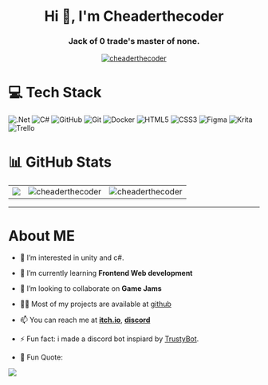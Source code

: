 
<h1 align="center">Hi 👋, I'm Cheaderthecoder</h1>
<h3 align="center">Jack of 0 trade's master of none.</h3>
<p align="center"> <a href="https://github.com/cheaderthecoder"><img src="https://github-profile-trophy.vercel.app/?username=cheaderthecoder&theme=radical&no-frame=false&no-bg=false&margin-w=4" alt="cheaderthecoder" /></a> </p>

# 💻 Tech Stack
![.Net](https://img.shields.io/badge/.NET-5C2D91?style=for-the-badge&logo=.net&logoColor=white) ![C#](https://img.shields.io/badge/c%23-%23239120.svg?style=for-the-badge&logo=csharp&logoColor=white) ![GitHub](https://img.shields.io/badge/github-%23121011.svg?style=for-the-badge&logo=github&logoColor=white) ![Git](https://img.shields.io/badge/git-%23F05033.svg?style=for-the-badge&logo=git&logoColor=white) ![Docker](https://img.shields.io/badge/docker-%230db7ed.svg?style=for-the-badge&logo=docker&logoColor=white) ![HTML5](https://img.shields.io/badge/html5-%23E34F26.svg?style=for-the-badge&logo=html5&logoColor=white) ![CSS3](https://img.shields.io/badge/css3-%231572B6.svg?style=for-the-badge&logo=css3&logoColor=white)
![Figma](https://img.shields.io/badge/figma-%23F24E1E.svg?style=for-the-badge&logo=figma&logoColor=white) ![Krita](https://img.shields.io/badge/Krita-203759?style=for-the-badge&logo=krita&logoColor=EEF37B) ![Trello](https://img.shields.io/badge/Trello-%23026AA7.svg?style=for-the-badge&logo=Trello&logoColor=white)

# 📊 GitHub Stats
<table>
  <tr>
    <td><img src="https://github-readme-stats.vercel.app/api?username=cheaderthecoder&theme=dark&hide_border=false&include_all_commits=false&count_private=false" /></td>
    <td><img src="https://github-readme-streak-stats.herokuapp.com/?user=cheaderthecoder&theme=dark&hide_border=false" alt="cheaderthecoder" /></td>
    <td><img src="https://github-readme-stats.vercel.app/api/top-langs/?username=cheaderthecoder&theme=dark&hide_border=false&include_all_commits=false&count_private=false&layout=compact" alt="cheaderthecoder" /></td>
  </tr>
</table>

---

# About ME
- 🔭 I’m interested in unity and c#.    

- 🌱 I’m currently learning **Frontend Web development**

- 👯 I’m looking to collaborate on **Game Jams**

- 👨‍💻 Most of my projects are available at [github](https://github.com/cheaderthecoder)

- 📫 You can reach me at [**itch.io**](https://cheader.itch.io), [**discord**](https://discord.com/users/853959508833730570)

- ⚡ Fun fact: i made a discord bot inspiard by [TrustyBot](https://github.com/RyanFloresTT/TrustyBot/).

- 🐧 Fun Quote:

 ![](https://quotes-github-readme.vercel.app/api?type=horizontal&theme=radical)

